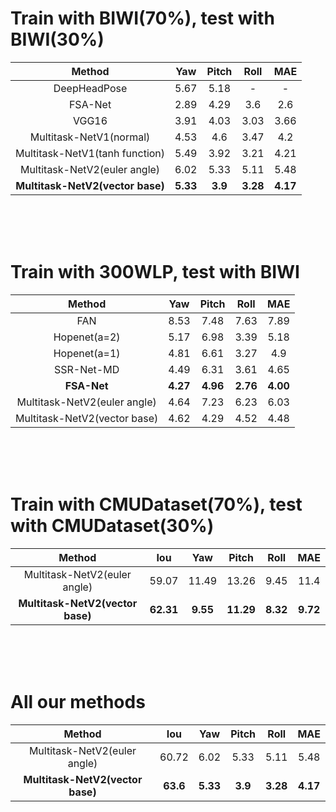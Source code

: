 # Train with BIWI(70%), test with BIWI(30%)

|Method|Yaw|Pitch|Roll|MAE|
|:-:|:-:|:-:|:-:|:-:|
|DeepHeadPose|5.67|5.18|-|-|
|FSA-Net|2.89|4.29|3.6|2.6|
|VGG16|3.91|4.03|3.03|3.66|
|Multitask-NetV1(normal)|4.53|4.6|3.47|4.2|
|Multitask-NetV1(tanh function)|5.49|3.92|3.21|4.21|
|Multitask-NetV2(euler angle)|6.02|5.33|5.11|5.48|
|**Multitask-NetV2(vector base)**|**5.33**|**3.9**|**3.28**|**4.17**|

</br></br></br>
# Train with 300WLP, test with BIWI

|Method|Yaw|Pitch|Roll|MAE|
|:-:|:-:|:-:|:-:|:-:|
|FAN|8.53|7.48|7.63|7.89|
|Hopenet(a=2)|5.17|6.98|3.39|5.18|
|Hopenet(a=1)|4.81|6.61|3.27|4.9|
|SSR-Net-MD|4.49|6.31|3.61|4.65|
|**FSA-Net**|**4.27**|**4.96**|**2.76**|**4.00**|
|Multitask-NetV2(euler angle)|4.64|7.23|6.23|6.03|
|Multitask-NetV2(vector base)|4.62|4.29|4.52|4.48|

</br></br></br>
# Train with CMUDataset(70%), test with CMUDataset(30%)

|Method|Iou|Yaw|Pitch|Roll|MAE|
|:-:|:-:|:-:|:-:|:-:|:-:|
|Multitask-NetV2(euler angle)|59.07|11.49|13.26|9.45|11.4|
|**Multitask-NetV2(vector base)**|**62.31**|**9.55**|**11.29**|**8.32**|**9.72**|

</br></br></br>
# All our methods

|Method|Iou|Yaw|Pitch|Roll|MAE|
|:-:|:-:|:-:|:-:|:-:|:-:|
|Multitask-NetV2(euler angle)|60.72|6.02|5.33|5.11|5.48|
|**Multitask-NetV2(vector base)**|**63.6**|**5.33**|**3.9**|**3.28**|**4.17**|

